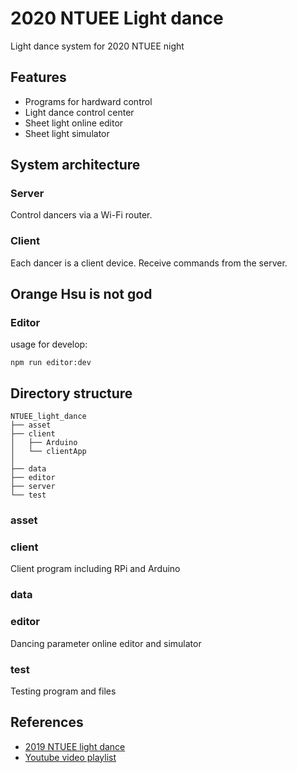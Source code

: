 # 2020 NTUEE Light dance
Light dance system for 2020 NTUEE night

## Features
- Programs for hardward control
- Light dance control center
- Sheet light online editor
- Sheet light simulator

## System architecture

### Server
Control dancers via a Wi-Fi router. 

### Client
Each dancer is a client device. Receive commands from the server.

## Orange Hsu is not god

### Editor
usage for develop:

``` npm run editor:dev ```

## Directory structure
```
NTUEE_light_dance
├── asset
├── client
│   ├── Arduino
│   └── clientApp
│
├── data
├── editor
├── server
└── test
```

### asset
### client
Client program including RPi and Arduino 

### data
### editor
Dancing parameter online editor and simulator

### test
Testing program and files

## References
- [2019 NTUEE light dance](https://github.com/andyh0913/NTUEE_light_dance)
- [Youtube video playlist](https://www.youtube.com/watch?v=5fHv55kS9Lo)